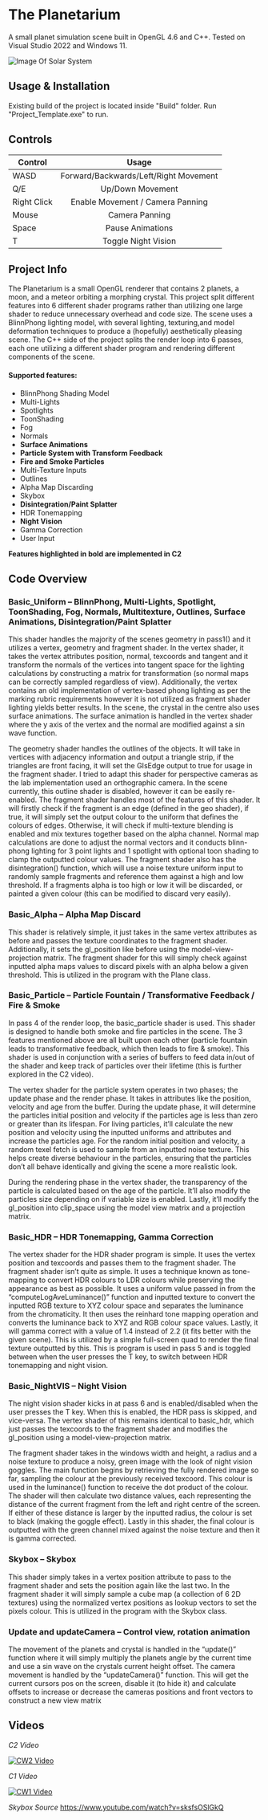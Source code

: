 # The Planetarium

A small planet simulation scene built in OpenGL 4.6 and C++. Tested on Visual Studio 2022 and Windows 11.

![Image Of Solar System](https://github.com/Hazno-dev/Planetarium/assets/62346467/6544d39a-9726-4a71-9f43-29198dff4997)

## Usage & Installation

Existing build of the project is located inside "Build" folder.
Run "Project_Template.exe" to run.

## Controls

| Control      | Usage          |
| ------------- |:-------------:| 
| WASD      | Forward/Backwards/Left/Right Movement | 
| Q/E      | Up/Down Movement      | 
| Right Click | Enable Movement / Camera Panning     |    
| Mouse | Camera Panning      |
| Space | Pause Animations      |
| T | Toggle Night Vision      |

## Project Info

The Planetarium is a small OpenGL renderer that contains 2 planets, a moon, and a meteor orbiting a morphing crystal. This project split different features into 6 different shader programs rather than utilizing one large shader to reduce unnecessary overhead and code size. The scene uses a BlinnPhong lighting model, with several lighting, texturing,and model deformation techniques to produce a (hopefully) aesthetically pleasing scene. The C++ side of the project splits the render loop into 6 passes, each one utilizing a different shader program and rendering different components of the scene.

#### Supported features:
- BlinnPhong Shading Model
- Multi-Lights
- Spotlights
- ToonShading
- Fog
- Normals
- **Surface Animations**
- **Particle System with Transform Feedback**
- **Fire and Smoke Particles**
- Multi-Texture Inputs
- Outlines
- Alpha Map Discarding
- Skybox
- **Disintegration/Paint Splatter**
- HDR Tonemapping
- **Night Vision**
- Gamma Correction
- User Input

**Features highlighted in bold are implemented in C2**

## Code Overview

### Basic_Uniform – BlinnPhong, Multi-Lights, Spotlight, ToonShading, Fog, Normals, Multitexture, Outlines, Surface Animations, Disintegration/Paint Splatter

This shader handles the majority of the scenes geometry in pass1() and it utilizes a vertex, geometry and fragment shader. In the vertex shader, it takes the vertex attributes position, normal, texcoords and tangent and it transform the normals of the vertices into tangent space for the lighting calculations by constructing a matrix for transformation (so normal maps can be correctly sampled regardless of view). Additionally, the vertex contains an old implementation of vertex-based phong lighting as per the marking rubric requirements however it is not utilized as fragment shader lighting yields better results. In the scene, the crystal in the centre also uses surface animations. The surface animation is handled in the vertex shader where the y axis of the vertex and the normal are modified against a sin wave function.

The geometry shader handles the outlines of the objects. It will take in vertices with adjacency information and output a triangle strip, if the triangles are front facing, it will set the GIsEdge output to true for usage in the fragment shader. I tried to adapt this shader for perspective cameras as the lab implementation used an orthographic camera. In the scene currently, this outline shader is disabled, however it can be easily re-enabled.
The fragment shader handles most of the features of this shader. It will firstly check if the fragment is an edge (defined in the geo shader), if true, it will simply set the output colour to the uniform that defines the colours of edges. Otherwise, it will check if multi-texture blending is enabled and mix textures together based on the alpha channel. Normal map calculations are done to adjust the normal vectors and it conducts blinn-phong lighting for 3 point lights and 1 spotlight with optional toon shading to clamp the outputted colour values. The fragment shader also has the disintegration() function, which will use a noise texture uniform input to randomly sample fragments and reference them against a high and low threshold. If a fragments alpha is too high or low it will be discarded, or painted a given colour (this can be modified to discard very easily).

### Basic_Alpha – Alpha Map Discard 

This shader is relatively simple, it just takes in the same vertex attributes as before and passes the texture coordinates to the fragment shader. Additionally, it sets the gl_position like before using the model-view-projection matrix. The fragment shader for this will simply check against inputted alpha maps values to discard pixels with an alpha below a given threshold. This is utilized in the program with the Plane class. 

### Basic_Particle – Particle Fountain / Transformative Feedback / Fire & Smoke

In pass 4 of the render loop, the basic_particle shader is used. This shader is designed to handle both smoke and fire particles in the scene. The 3 features mentioned above are all built upon each other (particle fountain leads to transformative feedback, which then leads to fire & smoke). This shader is used in conjunction with a series of buffers to feed data in/out of the shader and keep track of particles over their lifetime (this is further explored in the C2 video).

The vertex shader for the particle system operates in two phases; the update phase and the render phase. It takes in attributes like the position, velocity and age from the buffer. During the update phase, it will determine the particles initial position and velocity if the particles age is less than zero or greater than its lifespan. For living particles, it’ll calculate the new position and velocity using the inputted uniforms and attributes and increase the particles age.  For the random initial position and velocity, a random texel fetch is used to sample from an inputted noise texture. This helps create diverse behaviour in the particles, ensuring that the particles don’t all behave identically and giving the scene a more realistic look.

During the rendering phase in the vertex shader, the transparency of the particle is calculated based on the age of the particle. It’ll also modify the particles size depending on if variable size is enabled. Lastly, it’ll modify the gl_position into clip_space using the model view matrix and a projection matrix.

### Basic_HDR – HDR Tonemapping, Gamma Correction 

The vertex shader for the HDR shader program is simple. It uses the vertex position and texcoords and passes them to the fragment shader. The fragment shader isn’t quite as simple. It uses a technique known as tone-mapping to convert HDR colours to LDR colours while preserving the appearance as best as possible. It uses a uniform value passed in from the “computeLogAveLuminance()” function and inputted texture to convert the inputted RGB texture to XYZ colour space and separates the luminance from the chromaticity. It then uses the reinhard tone mapping operation and converts the luminance back to XYZ and RGB colour space values. Lastly, it will gamma correct with a value of 1.4 instead of 2.2 (it fits better with the given scene). This is utilized by a simple full-screen quad to render the final texture outputted by this. This is program is used in pass 5 and is toggled between when the user presses the T key, to switch between HDR tonemapping and night vision. 

### Basic_NightVIS – Night Vision 

The night vision shader kicks in at pass 6 and is enabled/disabled when the user presses the T key. When this is enabled, the HDR pass is skipped, and vice-versa.  The vertex shader of this remains identical to basic_hdr, which just passes the texcoords to the fragment shader and modifies the gl_position using a model-view-projection matrix.

The fragment shader takes in the windows width and height, a radius and a noise texture to  produce a noisy, green image with the look of night vision goggles. The main function begins by retrieving the fully rendered image so far, sampling the colour at the previously received texcoord. This colour is used in the luminance() function to receive the dot product of the colour. The shader will then calculate two distance values, each representing the distance of the current fragment from the left and right centre of the screen. If either of these distance is larger by the inputted radius, the colour is set to black (making the goggle effect). Lastly in this shader, the final colour is outputted with the green channel mixed against the noise texture and then it is gamma corrected. 

### Skybox – Skybox 

This shader simply takes in a vertex position attribute to pass to the fragment shader and sets the position again like the last two. In the fragment shader it will simply sample a cube map (a collection of 6 2D textures) using the normalized vertex positions as lookup vectors to set the pixels colour. This is utilized in the program with the Skybox class. 

### Update and updateCamera – Control view, rotation animation 

The movement of the planets and crystal is handled in the “update()” function where it will simply multiply the planets angle by the current time and use a sin wave on the crystals current height offset. The camera movement is handled by the “updateCamera()” function. This will get the current cursors pos on the screen, disable it (to hide it) and calculate offsets to increase or decrease the cameras positions and front vectors to construct a new view matrix

## Videos

*C2 Video*

[![CW2 Video](http://img.youtube.com/vi/7KogksYltOM/0.jpg)](http://www.youtube.com/watch?v=7KogksYltOM)

*C1 Video*

[![CW1 Video](http://img.youtube.com/vi/A1GKJZ3vU5Y/0.jpg)](http://www.youtube.com/watch?v=A1GKJZ3vU5Y)

*Skybox Source*
https://www.youtube.com/watch?v=sksfsOSlGkQ
